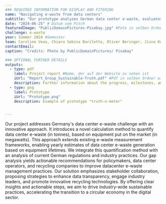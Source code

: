 ```yaml
---
### REQUIRED INFORMATION FOR DISPLAY AND FITERING
name: "Navigating e-waste from data centers"
subtitle: "Our prototype analyzes German data center e-waste, evaluates current regulations, and proposes sustainable solutions to improve industry-wide e-waste management practices."
date: "2024-06-25" # Datum vom Pitch
featuredImage: "PublicDomainPictures-Pixabay.jpg" #Foto in selben Ordner wie diese Datei
challenge: e-waste
year: Sommer 2024 #Semester
team: Caroline Veau, Chiara Sabina Bariletto, Oliver Beringer, Jisna Kochukarotu, Rezoana Parvin, Agustin Miranda
contactEmail:
caption: "Credits: Photo by PublicDomainPictures/ Pixabay"

### OPTIONAL FURTHER DETAILS
outputs:
  - type: pdf
    label: Project report #Name, der auf der Website zu sehen ist
    iUrl: "Report_Group_Sustainable-Truth.pdf" #Pdf in selben Ordner wie diese Datei
    description: Further information about the progress, milestones, and roadblocks.
  - type: png
    label: Prototype
    iUrl: "Prototype.png"
    description: Example of prototype "truth-o-meter"


---
```


Our project addresses Germany's data center e-waste challenge with an innovative approach. It introduces a novel calculation method to quantify data center e-waste (in tonnes), based on equipment put on the market (in megawatts). This approach extends existing e-waste measurement frameworks, enabling yearly estimates of data center e-waste generation based on equipment lifetimes. We integrate this quantification method with an analysis of current German regulations and industry practices. Our gap analysis yields actionable recommendations for policymakers, data center operators, and recycling companies to improve datacenter e-waste management practices. Our solution emphasizes stakeholder collaboration, proposing strategies to enhance data transparency, engage industry leaders, and promote innovative recycling technologies. By offering clear insights and actionable steps, we aim to drive industry-wide sustainable practices, accelerating the transition to a circular economy in the digital sector.


